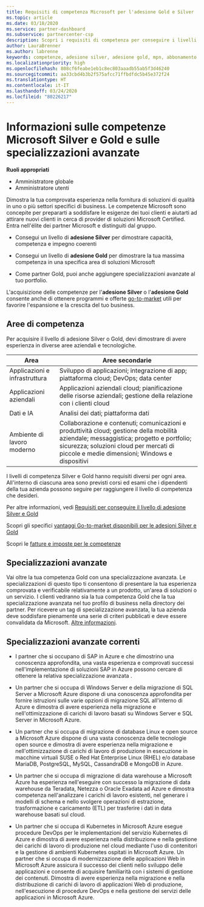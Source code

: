 ```yaml
---
title: Requisiti di competenza Microsoft per l'adesione Gold e Silver | Centro per i partner
ms.topic: article
ms.date: 03/18/2020
ms.service: partner-dashboard
ms.subservice: partnercenter-csp
description: Scopri i requisiti di competenza per conseguire i livelli di adesione Gold e Silver.
author: LauraBrenner
ms.author: labrenne
keywords: competenze, adesione silver, adesione gold, mpn, abbonamento a Microsoft Action Pack, preparazione, Microsoft Partner Network, adesione alla rete, specializzazioni avanzate
ms.localizationpriority: high
ms.openlocfilehash: 808cf6feabe1eb1c8ec803aaadb55ab5f3d46240
ms.sourcegitcommit: aa33cbd4b3b2f575afcc71ffbdfdc5b45e372f24
ms.translationtype: HT
ms.contentlocale: it-IT
ms.lasthandoff: 03/24/2020
ms.locfileid: "80226217"
---
```

# <a name="information-about-microsoft-silver-and-gold-competencies-and-advanced-specializations"></a>Informazioni sulle competenze Microsoft Silver e Gold e sulle specializzazioni avanzate

**Ruoli appropriati**
-    Amministratore globale
-    Amministratore utenti

Dimostra la tua comprovata esperienza nella fornitura di soluzioni di qualità in uno o più settori specifici di business. Le competenze Microsoft sono concepite per prepararti a soddisfare le esigenze dei tuoi clienti e aiutarti ad attirare nuovi clienti in cerca di provider di soluzioni Microsoft Certified. Entra nell'élite dei partner Microsoft e distinguiti dal gruppo.

- Consegui un livello di **adesione Silver** per dimostrare capacità, competenza e impegno coerenti

- Consegui un livello di **adesione Gold** per dimostrare la tua massima competenza in una specifica area di soluzioni Microsoft

- Come partner Gold, puoi anche aggiungere specializzazioni avanzate al tuo portfolio.

L'acquisizione delle competenze per l'**adesione Silver** o l'**adesione Gold** consente anche di ottenere programmi e offerte [go-to-market](mpn-learn-about-go-to-market-benefits.md) utili per favorire l'espansione e la crescita del tuo business.

## <a name="competency-areas"></a>Aree di competenza

Per acquisire il livello di adesione Silver o Gold, devi dimostrare di avere esperienza in diverse aree aziendali e tecnologiche.

|**Area**            |**Aree secondarie**                    |
|--------------------|--------------------------------|
|Applicazioni e infrastruttura|Sviluppo di applicazioni; integrazione di app; piattaforma cloud; DevOps; data center|
|Applicazioni aziendali |Applicazioni aziendali cloud; pianificazione delle risorse aziendali; gestione della relazione con i clienti cloud|
|Dati e IA|Analisi dei dati; piattaforma dati|
|Ambiente di lavoro moderno| Collaborazione e contenuti; comunicazioni e produttività cloud; gestione della mobilità aziendale; messaggistica; progetto e portfolio; sicurezza; soluzioni cloud per mercati di piccole e medie dimensioni; Windows e dispositivi|

I livelli di competenza Silver e Gold hanno requisiti diversi per ogni area. All'interno di ciascuna area sono previsti corsi ed esami che i dipendenti della tua azienda possono seguire per raggiungere il livello di competenza che desideri.


Per altre informazioni, vedi [Requisiti per conseguire il livello di adesione Silver e Gold](https://partner.microsoft.com/membership/competencies)

Scopri gli specifici [vantaggi Go-to-market disponibili per le adesioni Silver e Gold](mpn-learn-about-go-to-market-benefits.md) 

Scopri le [fatture e imposte per le competenze](mpn-view-print-maps-invoice.md)

## <a name="advanced-specializations"></a>Specializzazioni avanzate

Vai oltre la tua competenza Gold con una specializzazione avanzata. Le specializzazioni di questo tipo ti consentono di presentare la tua esperienza comprovata e verificabile relativamente a un prodotto, un'area di soluzioni o un servizio. I clienti vedranno sia la tua competenza Gold che la tua specializzazione avanzata nel tuo profilo di business nella directory dei partner. Per ricevere un tag di specializzazione avanzata, la tua azienda deve soddisfare pienamente una serie di criteri pubblicati e deve essere convalidata da Microsoft. [Altre informazioni](https://partner.microsoft.com/membership/competencies#tab-content-2). 

## <a name="the-current-advanced-specializations"></a>Specializzazioni avanzate correnti

- I partner che si occupano di SAP in Azure e che dimostrino una conoscenza approfondita, una vasta esperienza e comprovati successi nell'implementazione di soluzioni SAP in Azure possono cercare di ottenere la relativa specializzazione avanzata .

- Un partner che si occupa di Windows Server e della migrazione di SQL Server a Microsoft Azure dispone di una conoscenza approfondita per fornire istruzioni sulle varie opzioni di migrazione SQL all'interno di Azure e dimostra di avere esperienza nella migrazione e nell'ottimizzazione di carichi di lavoro basati su Windows Server e SQL Server in Microsoft Azure. 

- Un partner che si occupa di migrazione di database Linux e open source a Microsoft Azure dispone di una vasta conoscenza delle tecnologie open source e dimostra di avere esperienza nella migrazione e nell'ottimizzazione di carichi di lavoro di produzione in esecuzione in macchine virtuali SUSE o Red Hat Enterprise Linux (RHEL) e/o database MariaDB, PostgreSQL, MySQL, CassandraDB e MongoDB in Azure.

- Un partner che si occupa di migrazione di data warehouse a Microsoft Azure ha esperienza nell'eseguire con successo la migrazione di data warehouse da Teradata, Netezza o Oracle Exadata ad Azure e dimostra competenza nell'analizzare i carichi di lavoro esistenti, nel generare i modelli di schema e nello svolgere operazioni di estrazione, trasformazione e caricamento (ETL) per trasferire i dati in data warehouse basati sul cloud.

- Un partner che si occupa di Kubernetes in Microsoft Azure esegue procedure DevOps per le implementazioni del servizio Kubernetes di Azure e dimostra di avere esperienza nella distribuzione e nella gestione dei carichi di lavoro di produzione nel cloud mediante l'uso di contenitori e la gestione di ambienti Kubernetes ospitati in Microsoft Azure.
Un partner che si occupa di modernizzazione delle applicazioni Web in Microsoft Azure assicura il successo dei clienti nello sviluppo delle applicazioni e consente di acquisire familiarità con i sistemi di gestione dei contenuti. Dimostra di avere esperienza nella migrazione e nella distribuzione di carichi di lavoro di applicazioni Web di produzione, nell'esecuzione di procedure DevOps e nella gestione dei servizi delle applicazioni in Microsoft Azure.
